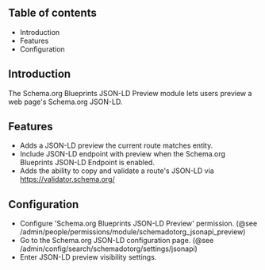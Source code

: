 Table of contents
-----------------

* Introduction
* Features
* Configuration


Introduction
------------

The Schema.org Blueprints JSON-LD Preview module lets users preview a web page's
Schema.org JSON-LD.


Features
--------

- Adds a JSON-LD preview the current route matches entity.
- Include JSON-LD endpoint with preview when the Schema.org Blueprints JSON-LD 
  Endpoint is enabled. 
- Adds the ability to copy and validate a route's JSON-LD via
  https://validator.schema.org/  

  
Configuration
-------------

- Configure 'Schema.org Blueprints JSON-LD Preview' permission.
  (@see /admin/people/permissions/module/schemadotorg_jsonapi_preview)
- Go to the Schema.org JSON-LD configuration page.
  (@see /admin/config/search/schemadotorg/settings/jsonapi)
- Enter JSON-LD preview visibility settings.
